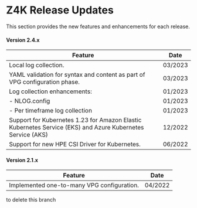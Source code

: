 # Z4K Release Updates

This section provides the new features and enhancements for each release.

#### Version 2.4.x

| Feature | Date |
| ------- | ---- |
| Local log collection. | 03/2023 |
| YAML validation for syntax and content as part of VPG configuration phase. | 03/2023 |
| Log collection enhancements:| 01/2023 |
|   - NLOG.config | 01/2023 |
|   - Per timeframe log collection | 01/2023 |
| Support for Kubernetes 1.23 for Amazon Elastic Kubernetes Service (EKS) and Azure Kubernetes Service (AKS) | 12/2022 |
| Support for new HPE CSI Driver for Kubernetes. | 06/2022 |

#### Version 2.1.x
| Feature | Date |
| ------- | ---- |
|Implemented one-to-many VPG configuration.                     | 04/2022 |

to delete this branch


